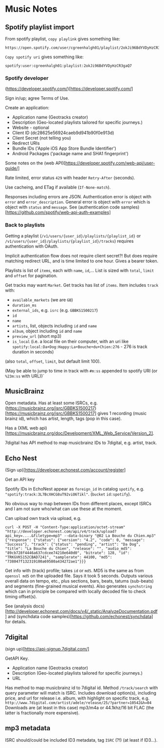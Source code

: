 # Music Notes

## Spotify playlist import

From spotify playlist, `copy playlink` gives something like:
```
https://open.spotify.com/user/cgreenhalgh01/playlist/2okJi96BdYVDyHzCR3gaQ7
```
`Copy spotify uri` gives something like:
```
spotify:user:cgreenhalgh01:playlist:2okJi96BdYVDyHzCR3gaQ7
```

### Spotify developer

(https://developer.spotify.com/)[https://developer.spotify.com/]

Sign in/up; agree Terms of Use.

Create an application:

- Application name (Geotracks creator)
- Description (Geo-located playlists tailored for specific journeys.)
- Website - optional
- Client ID (dc28625e56924caeb9d941b90f0e913d)
- Client Secret (not telling you)
- Redirect URIs
- Bundle IDs ('Apple iOS App Store Bundle Identifier')
- Android Packages ('package name and SHA1 fingerprint')

Some notes on the
(web API)[https://developer.spotify.com/web-api/user-guide/]

Rate limited, error status `429` with header `Retry-After` (seconds).

Use cacheing, and ETag if available (`If-None-match`).

Responses including errors are JSON. Authentication error is object 
with `error` and `error_description`. General error is object with
`error` which is object with `status` and `message`.
See (authentication code samples)[https://github.com/spotify/web-api-auth-examples]

### Back to playlists

Getting a playlist (`/v1/users/{user_id}/playlists/{playlist_id}` or 
`/v1/users/{user_id}/playlists/{playlist_id}/tracks`) requires 
authentication with OAuth. 

Implicit authentication flow does not require client secret?! But
does require matching redirect URL, and is time limited to one hour.
Gives a bearer token.

Playlists is list of `items`, each with `name`, `id`,... List is 
sized with `total`, `limit` and `offset` for pagination.

Get tracks may want `Market`. 
Get tracks has list of `items`. Item includes `track` with:
- `available_markets` (we are `GB`)
- `duration_ms`
- `external_ids`, e.g. `isrc` (e.g. `GBBKS1500217`)
- `id`
- `name`
- `artists`, list, objects including `id` and `name`
- `album`, object including `id` and `name`
- `preview_url` (short mp3)
- `is_local` (i.e. a local file on their computer, with an 
  uri like `spotify:local:Da+Dog:Happy:La+Bouche+du+Chien:276` - 276 is
  track duration in seconds)

(also `total`, `offset`, `limit`, but default limit 100).

(May be able to jump to time in track with `#m:ss` appended to 
spotify URI (or `%23m:ss` with URL))`

## MusicBrainz

Open metadata. 
Has at least some ISRCs, e.g. (https://musicbrainz.org/isrc/GBBKS1500217)[https://musicbrainz.org/isrc/GBBKS1500217]
gives 1 recording (music brainz id), 
which has artist, length, tags (pop in this case).

Has a (XML web api)[https://musicbrainz.org/doc/Development/XML_Web_Service/Version_2].

7digital has API method to map musicbrainz IDs to 7digital, e.g. artist,
track.

## Echo Nest

(Sign up)[https://developer.echonest.com/account/register]

Get an API key

Spotify IDs in EchoNest appear as `foreign_id` in catalog `spotify`,
e.g. `"spotify:track:3L7BcXHCG8uT92viO6Tikl"`. (`bucket` `id:spotify`).

No obvious way to map between IDs from different places, except ISRCs
and I am not sure who/what can use these at the moment.

Can upload own track via upload, e.g. 
```
curl -X POST -H "Content-Type:application/octet-stream" "http://developer.echonest.com/api/v4/track/upload?api_key=....&filetype=mp3" --data-binary "@02 La Bouche du Chien.mp3"
{"response": {"status": {"version": "4.2", "code": 0, "message": "Success"}, "track": {"status": "pending", "artist": "Da Dog", "title": "La Bouche du Chien", "release": "", "audio_md5": "89cb728f4446a637cdcee74210e640d0", "bitrate": 128, "id": "TRKGVKS152CBAD7241", "samplerate": 44100, "md5": "738047f132319100a69580a434272ae1"}}}
```

Get info with (track) profile; takes `id` or `md5`. MD5 is the same as
from `openssl md5` on the uploaded file.
Says it took 5 seconds. Outputs various overall data on tempo, etc.,
plus sections, bars, beats, tatums (sub-beats) and segments 
(fine-grained musical events). 
Also generates `synchstring` which can in principle be compared with
locally decoded file to check timing offset(s). 

See (analysis docs)[http://developer.echonest.com/docs/v4/_static/AnalyzeDocumentation.pdf]
and (synchdata code samples)[https://github.com/echonest/synchdata] for
details.

## 7digital

(sign up)[https://api-signup.7digital.com/]

GetAPI Key.
- Application name (Geotracks creator)
- Description (Geo-located playlists tailored for specific journeys.)
- URL

Has method to map musicbrainz id to 7digital id.
Method `/track/search` with query parameter will match is ISRC. 
Includes download option(s), including price, and url for release
i.e. album, with highlight on specific track, e.g. 
`http://www.7digital.com/artist/adele/release/25/?partner=10542&h=04`
Downloads are (at least in this case) mp3/m4a or 44.1khz/16 bit FLAC
(the latter is fractionally more expensive).

## mp3 metadata

ISRC should/could be included ID3 metadata, tag `ISRC` (?!)
(at least if ID3...).

